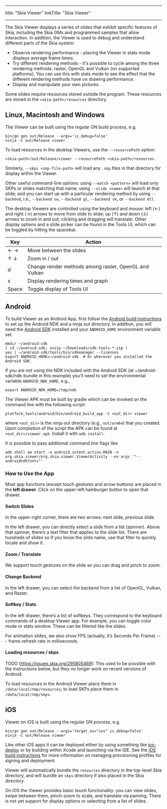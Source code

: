 
---
title: "Skia Viewer"
linkTitle: "Skia Viewer"

---

The Skia Viewer displays a series of slides that exhibit specific features of Skia, including the Skia GMs and programmed samples that allow interaction. In addition, the Viewer is used to debug and understand different parts of the Skia system:

* Observe rendering performance - placing the Viewer in stats mode displays average frame times.
* Try different rendering methods - it's possible to cycle among the three rendering methods: raster, OpenGL and Vulkan (on supported platforms). You can use this with stats mode to see the effect that the different rendering methods have on drawing performance.
* Display and manipulate your own pictures.

Some slides require resources stored outside the program. These resources are stored in the `<skia-path>/resources` directory.

Linux, Macintosh and Windows
----------------------------

The Viewer can be built using the regular GN build process, e.g.

    bin/gn gen out/Release --args='is_debug=false'
    ninja -C out/Release viewer

To load resources in the desktop Viewers, use the `--resourcePath` option:

    <skia-path>/out/Release/viewer --resourcePath <skia-path>/resources

Similarly, `--skps <skp-file-path>` will load any `.skp` files in that directory
for display within the Viewer.

Other useful command-line options: using `--match <pattern>` will load only SKPs or slides
matching that name; using `--slide <name>` will launch at that slide; and you can start up
with a particular rendering method by using `--backend`, i.e., `--backend sw`, `--backend gl`,
`--backend vk`, or `--backend mtl`.

The desktop Viewers are controlled using the keyboard and mouse: left (←) and right
(→) arrows to move from slide to slide; up (↑) and down (↓) arrows to
zoom in and out; clicking and dragging will translate. Other display options and a slide
picker can be found in the Tools UI, which can be toggled by hitting the spacebar.

Key    | Action
-------|-------------
← →    | Move between the slides
↑ ↓    | Zoom in / out
d      | Change render methods among raster, OpenGL and Vulkan
s      | Display rendering times and graph
Space  | Toggle display of Tools UI

Android
-------

To build Viewer as an Android App, first follow the
[Android build instructions](/docs/user/build#android) to set up the
Android NDK and a ninja out directory. In addition, you will need the
[Android SDK](https://developer.android.com/studio/#command-tools) installed and your
`ANDROID_HOME` environment variable set.

    mkdir ~/android-sdk
    ( cd ~/android-sdk; unzip ~/Downloads/sdk-tools-*.zip )
    yes | ~/android-sdk/tools/bin/sdkmanager --licenses
    export ANDROID_HOME=~/android-sdk  # Or wherever you installed the Android SDK.

If you are not using the NDK included with the Android SDK (at ~/android-sdk/ndk-bundle
in this example) you'll need to set the environmental variable `ANDROID_NDK_HOME`, e.g.,

    export ANDROID_NDK_HOME=/tmp/ndk

The Viewer APK must be built by gradle which can be invoked on the command line
with the following script:

    platform_tools/android/bin/android_build_app -C <out_dir> viewer

where `<out_dir>` is the ninja out directory (e.g., `out/arm64`)
that you created. Upon completion of the script the APK
can be found at `<out_dir>/viewer.apk`. Install it with `adb install`.

It is possible to pass additional command line flags like

    adb shell am start -a android.intent.action.MAIN -n org.skia.viewer/org.skia.viewer.ViewerActivity --es args '"--androidndkfonts"'

### How to Use the App

Most app functions (except touch gestures and arrow buttons) are placed in the **left drawer**.
Click on the upper-left hamburger button to open that drawer.

#### Switch Slides

In the upper-right corner, there are two arrows: next slide, previous slide.

In the left drawer, you can directly select a slide from a list (spinner). Above that spinner,
there’s a text filter that applies to the slide list. There are hundreds of slides so if you
know the slide name, use that filter to quickly locate and show it.

#### Zoom / Translate

We support touch gestures on the slide so you can drag and pinch to zoom.

#### Change Backend

In the left drawer, you can select the backend from a list of OpenGL, Vulkan, and Raster.

#### Softkey / Stats

In the left drawer, there’s a list of softkeys. They correspond to the keyboard commands
of a desktop Viewer app. For example, you can toggle color mode or stats window. These can
be filtered like the slides.

For animation slides, we also show FPS (actually, it’s Seconds Per Frame) --- frame
refresh rate in milliseconds.

#### Loading resources / skps

TODO (https://issues.skia.org/295805469): This used to be possible with the instructions
below, but they no longer work on recent versions of Android.

To load resources in the Android Viewer place them in
`/data/local/tmp/resources`; to load SKPs place them in `/data/local/tmp/skps`.

iOS
---

Viewer on iOS is built using the regular GN process, e.g.

    bin/gn gen out/Release --args='target_os="ios" is_debug=false'
    ninja -C out/Release viewer

Like other iOS apps it can be deployed either by using something like
[ios-deploy](https://github.com/ios-control/ios-deploy)
or by building within Xcode and launching via the IDE. See the
[iOS build instructions](https://skia.org/docs/user/build#ios) for more information
on managing provisioning profiles for signing and deployment.

Viewer will
automatically bundle the `resources` directory in the top-level Skia directory,
and will bundle an `skps` directory if also placed in the Skia directory.

On iOS the Viewer provides basic touch functionality: you can view slides,
swipe between them, pinch-zoom to scale, and translate via panning. There is not
yet support for display options or selecting from a list of slides.

